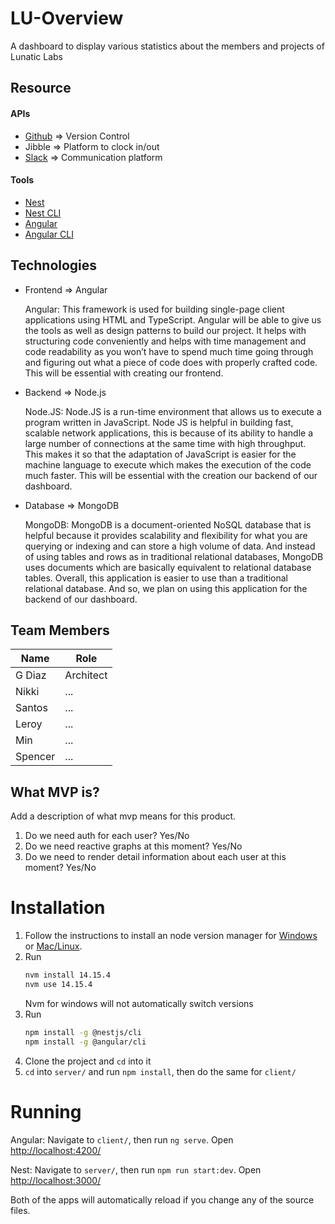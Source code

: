 # LU-Overview
A dashboard to display various statistics about the members and projects of Lunatic Labs

## Resource
#### APIs
- [Github](https://docs.github.com/en/rest/guides/getting-started-with-the-rest-api) => Version Control
- Jibble => Platform to clock in/out
- [Slack](https://api.slack.com/apis/connections/events-api) => Communication platform

#### Tools
- [Nest](https://docs.nestjs.com/)
- [Nest CLI](https://docs.nestjs.com/cli/overview)
- [Angular](https://angular.io/docs)
- [Angular CLI](https://angular.io/cli)

## Technologies
- Frontend => Angular

  Angular:
    This framework is used for building single-page client applications using HTML and TypeScript. Angular will be able to give us the tools as well as design patterns to build our project. It helps with structuring code conveniently and helps with time management and code readability as you won’t have to spend much time going through and figuring out what a piece of code does with properly crafted code. This will be essential with creating our frontend.

- Backend => Node.js

  Node.JS:
    Node.JS is a run-time environment that allows us to execute a program written in JavaScript. Node JS is helpful in building fast, scalable network applications, this is because of its ability to handle a large number of connections at the same time with high throughput. This makes it so that the adaptation of JavaScript is easier for the machine language to execute which makes the execution of the code much faster. This will be essential with the creation our backend of our dashboard.

- Database => MongoDB

  MongoDB:
    MongoDB is a document-oriented NoSQL database that is helpful because it provides scalability and flexibility for what you are querying or indexing and can store a high volume of data. And instead of using tables and rows as in traditional relational databases, MongoDB uses documents which are basically equivalent to relational database tables. Overall, this application is easier to use than a traditional relational database. And so, we plan on using this application for the backend of our dashboard.

## Team Members
Name|Role
----|----
G Diaz|Architect
Nikki|...
Santos|...
Leroy|...
Min|...
Spencer|...

## What MVP is?

Add a description of what mvp means for this product.

1. Do we need auth for each user? Yes/No
1. Do we need reactive graphs at this moment? Yes/No
1. Do we need to render detail information about each user at this moment? Yes/No

# Installation

1. Follow the instructions to install an node version manager for [Windows](https://github.com/coreybutler/nvm-windows) or [Mac/Linux](https://github.com/nvm-sh/nvm).
2. Run 
	```sh
	nvm install 14.15.4
	nvm use 14.15.4
	``` 
	Nvm for windows will not automatically switch versions
3. Run 
	```sh
	npm install -g @nestjs/cli
	npm install -g @angular/cli
	```
4. Clone the project and `cd` into it
5. `cd` into `server/` and run `npm install`, then do the same for `client/`

# Running

Angular: Navigate to `client/`, then run `ng serve`. Open <http://localhost:4200/>

Nest: Navigate to `server/`, then run `npm run start:dev`. Open <http://localhost:3000/>

Both of the apps will automatically reload if you change any of the source files.